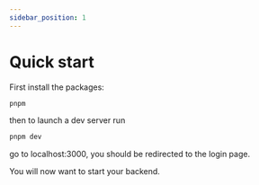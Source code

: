 ```yaml
---
sidebar_position: 1
---
```


# Quick start

First install the packages:

```bash
pnpm
```

then to launch a dev server run

```bash
pnpm dev
```

go to localhost:3000, you should be redirected to the login page.

You will now want to start your backend.
